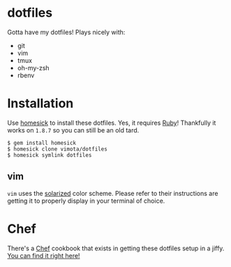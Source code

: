 # dotfiles 
Gotta have my dotfiles! Plays nicely with: 

- git
- vim
- tmux
- oh-my-zsh
- rbenv

# Installation
Use [homesick](https://github.com/technicalpickles/homesick) to install these dotfiles. Yes, it requires [Ruby](http://ruby-lang.org)! Thankfully it works on `1.8.7` so you can still be an old tard.

    $ gem install homesick
    $ homesick clone vimota/dotfiles
    $ homesick symlink dotfiles

## vim
`vim` uses the [solarized](https://github.com/altercation/solarized) color scheme. Please refer to their instructions are getting it to properly display in your terminal of choice.

# Chef
There's a [Chef](http://chef.io) cookbook that exists in getting these dotfiles setup in a jiffy. [You can find it right here!](https://github.com/axsuul/cookbook-dotfiles)

